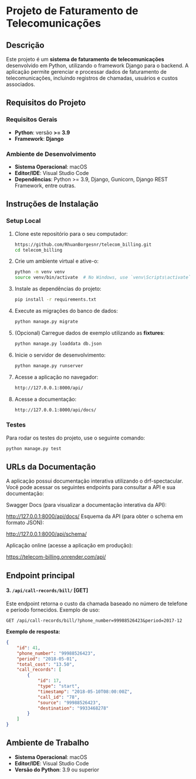 # Projeto de Faturamento de Telecomunicações

## Descrição

Este projeto é um **sistema de faturamento de telecomunicações** desenvolvido em Python, utilizando o framework Django para o backend. A aplicação permite gerenciar e processar dados de faturamento de telecomunicações, incluindo registros de chamadas, usuários e custos associados.

## Requisitos do Projeto

### Requisitos Gerais

- **Python**: versão **>= 3.9**
- **Framework**: **Django**

### Ambiente de Desenvolvimento

- **Sistema Operacional**: macOS
- **Editor/IDE**: Visual Studio Code
- **Dependências**: Python >= 3.9, Django, Gunicorn, Django REST Framework, entre outras.

## Instruções de Instalação

### Setup Local

1. Clone este repositório para o seu computador:

   ```bash
   https://github.com/RhuanBorgesnr/telecom_billing.git
   cd telecom_billing
   ```

2. Crie um ambiente virtual e ative-o:

   ```bash
   python -m venv venv
   source venv/bin/activate  # No Windows, use `venv\Scripts\activate`
   ```

3. Instale as dependências do projeto:

   ```bash
   pip install -r requirements.txt
   ```

4. Execute as migrações do banco de dados:

   ```bash
   python manage.py migrate
   ```

5. (Opcional) Carregue dados de exemplo utilizando as **fixtures**:

   ```bash
   python manage.py loaddata db.json
   ```

6. Inicie o servidor de desenvolvimento:

   ```bash
   python manage.py runserver
   ```

7. Acesse a aplicação no navegador:

   ```bash
   http://127.0.0.1:8000/api/
   ```

8. Acesse a documentação:

   ```bash
   http://127.0.0.1:8000/api/docs/
   ```

### Testes

Para rodar os testes do projeto, use o seguinte comando:

```bash
python manage.py test
```

## URLs da Documentação

A aplicação possui documentação interativa utilizando o drf-spectacular. Você pode acessar os seguintes endpoints para consultar a API e sua documentação:

Swagger Docs (para visualizar a documentação interativa da API):

http://127.0.0.1:8000/api/docs/
Esquema da API (para obter o schema em formato JSON):

http://127.0.0.1:8000/api/schema/

Aplicação online (acesse a aplicação em produção):

https://telecom-billing.onrender.com/api/


## Endpoint principal

#### 3. `/api/call-records/bill/` [GET]

Este endpoint retorna o custo da chamada baseado no número de telefone e período fornecidos. Exemplo de uso:

```
GET /api/call-records/bill/?phone_number=99988526423&period=2017-12
```

**Exemplo de resposta:**

```json
{
    "id": 41,
    "phone_number": "99988526423",
    "period": "2018-05-01",
    "total_cost": "13.50",
    "call_records": [
        {
            "id": 17,
            "type": "start",
            "timestamp": "2018-05-10T08:00:00Z",
            "call_id": "78",
            "source": "99988526423",
            "destination": "9933468278"
        }
    ]
}
```
## Ambiente de Trabalho

- **Sistema Operacional**: macOS
- **Editor/IDE**: Visual Studio Code
- **Versão do Python**: 3.9 ou superior
